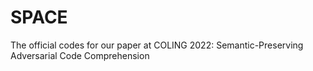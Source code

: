 # SPACE
The official codes for our paper at COLING 2022: Semantic-Preserving Adversarial Code Comprehension
